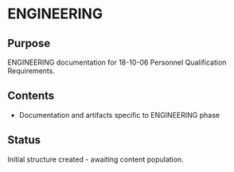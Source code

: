 # ENGINEERING

## Purpose
ENGINEERING documentation for 18-10-06 Personnel Qualification Requirements.

## Contents
- Documentation and artifacts specific to ENGINEERING phase

## Status
Initial structure created - awaiting content population.
